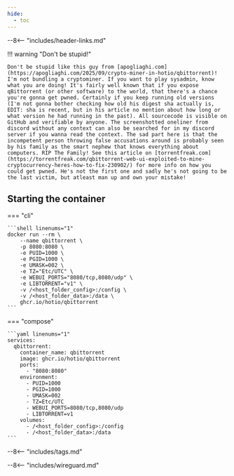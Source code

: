 ```yaml
---
hide:
  - toc
---
```


--8<-- "includes/header-links.md"

!!! warning "Don't be stupid!"

    Don't be stupid like this guy from [apogliaghi.com](https://apogliaghi.com/2025/09/crypto-miner-in-hotio/qbittorrent)! I'm not bundling a cryptominer. If you want to play sysadmin, know what you are doing! It's fairly well known that if you expose qBittorrent (or other software) to the world, that there's a chance you're gonna get pwned. Certainly if you keep running old versions (I'm not gonna bother checking how old his digest sha actually is, EDIT: sha is recent, but in his article no mention about how long or what version he had running in the past). All sourcecode is visible on GitHub and verifiable by anyone. The screenshotted oneliner from discord without any context can also be searched for in my discord server if you wanna read the context. The sad part here is that the incompetent person throwing false accusations around is probably seen by his family as the smart nephew that knows everything about computers. RIP The Family! See this article on [torrentfreak.com](https://torrentfreak.com/qbittorrent-web-ui-exploited-to-mine-cryptocurrency-heres-how-to-fix-230902/) for more info on how you could get pwned. He's not the first one and sadly he's not going to be the last victim, but atleast man up and own your mistake!

## Starting the container

=== "cli"

    ```shell linenums="1"
    docker run --rm \
        --name qbittorrent \
        -p 8080:8080 \
        -e PUID=1000 \
        -e PGID=1000 \
        -e UMASK=002 \
        -e TZ="Etc/UTC" \
        -e WEBUI_PORTS="8080/tcp,8080/udp" \
        -e LIBTORRENT="v1" \
        -v /<host_folder_config>:/config \
        -v /<host_folder_data>:/data \
        ghcr.io/hotio/qbittorrent
    ```

=== "compose"

    ```yaml linenums="1"
    services:
      qbittorrent:
        container_name: qbittorrent
        image: ghcr.io/hotio/qbittorrent
        ports:
          - "8080:8080"
        environment:
          - PUID=1000
          - PGID=1000
          - UMASK=002
          - TZ=Etc/UTC
          - WEBUI_PORTS=8080/tcp,8080/udp
          - LIBTORRENT=v1
        volumes:
          - /<host_folder_config>:/config
          - /<host_folder_data>:/data
    ```

--8<-- "includes/tags.md"

--8<-- "includes/wireguard.md"
